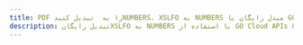 ---title: PDF را به  تبدیل کنیدNUMBERS، XSLFO به NUMBERS مبدل رایگان یا GO SDKdescription: تبدیل رایگانXSLFO به NUMBERS با استفاده از GO Cloud APIs & SDK همچنین اسناد PDF را در Cloud ایجاد، ویرایش و رندر کنید.---